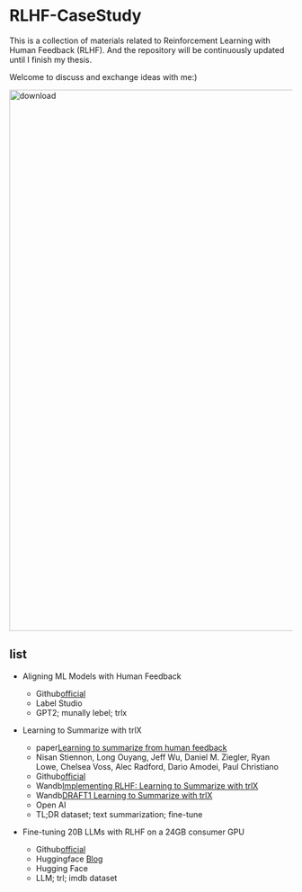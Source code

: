 # RLHF-CaseStudy
This is a collection of materials related to Reinforcement Learning with Human Feedback (RLHF). And the repository will be continuously updated until I finish my thesis.

Welcome to  discuss and exchange ideas with me:)

<img width="963" alt="download" src="https://github.com/DDDDorwin/RLHF-CaseStudy/assets/89888473/4a2ff1da-ec86-4d30-9ffd-8a9bdbf79063">

## list
- Aligning ML Models with Human Feedback
  -  Github[official](https://github.com/HumanSignal/RLHF/tree/master)
  - Label Studio
  - GPT2; munally lebel; trlx

- Learning to Summarize with trlX
  - paper[Learning to summarize from human feedback](https://arxiv.org/abs/2009.01325)
  - Nisan Stiennon, Long Ouyang, Jeff Wu, Daniel M. Ziegler, Ryan Lowe, Chelsea Voss, Alec Radford, Dario Amodei, Paul Christiano
  - Github[official](https://github.com/openai/summarize-from-feedback/tree/master)
  - Wandb[Implementing RLHF: Learning to Summarize with trlX](https://wandb.ai/carperai/summarize_RLHF/reports/Implementing-RLHF-Learning-to-Summarize-with-trlX--VmlldzozMzAwODM2)
  - Wandb[DRAFT1 Learning to Summarize with trlX](https://wandb.ai/carperai/summarize_RLHF/reports/-DRAFT1Learning-to-Summarize-with-trlX--VmlldzozMjgwNTkx)
  - Open AI
  - TL;DR dataset; text summarization; fine-tune

- Fine-tuning 20B LLMs with RLHF on a 24GB consumer GPU
  -  Github[official](https://github.com/huggingface/blog/blob/main/trl-peft.md)
  -  Huggingface [Blog](https://huggingface.co/blog/trl-peft)
  - Hugging Face
  - LLM; trl; imdb dataset


